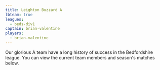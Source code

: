 ```yaml
---
title: Leighton Buzzard A
lbteam: true
leagues:
  - beds-div1
captain: brian-valentine
players:
  - brian-valentine
---
```

Our glorious A team have a long history of success in the Bedfordshire league. You can view the current team members and season's matches below.